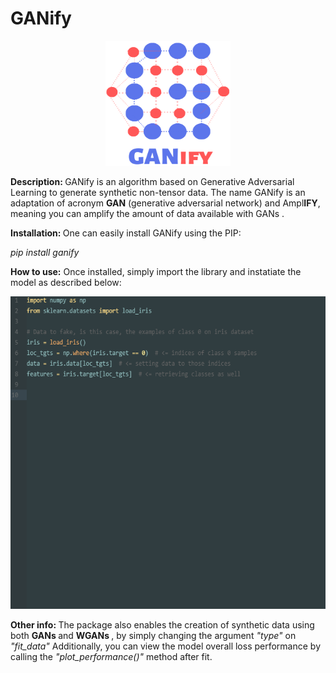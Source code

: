 # GANify
<p align="center">
<img width="200" height="200" src="https://github.com/arnonbruno/ganify/blob/master/logo.png">
</p>

<b> Description: </b> GANify is an algorithm based on Generative Adversarial Learning to generate synthetic non-tensor data. The name GANify is an adaptation of acronym <b>GAN</b> (generative adversarial network) and Ampl<b>IFY</b>, meaning you can amplify the amount of data available with GANs .


<b> Installation: </b>
One can easily install GANify using the PIP:

<i>pip install ganify</i>


<b>How to use:</b>
Once installed, simply import the library and instatiate the model as described below:
<p align="center">
<img width="600" height="500" src="https://github.com/arnonbruno/ganify/blob/master/ganify.gif">
</p>

<b> Other info: </b>
The package also enables the creation of synthetic data using both <b> GANs </b> and <b> WGANs </b>, by simply changing the argument <i>"type"</i> on <i>"fit_data"</i>
Additionally, you can view the model overall loss performance by calling the <i>"plot_performance()"</i> method after fit.
